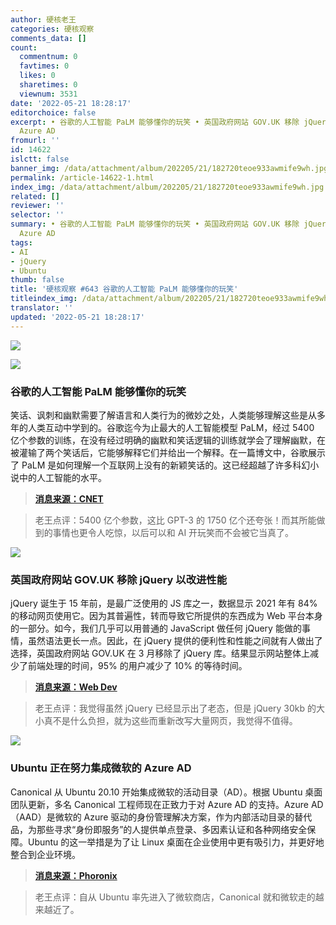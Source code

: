 ```yaml
---
author: 硬核老王
categories: 硬核观察
comments_data: []
count:
  commentnum: 0
  favtimes: 0
  likes: 0
  sharetimes: 0
  viewnum: 3531
date: '2022-05-21 18:28:17'
editorchoice: false
excerpt: • 谷歌的人工智能 PaLM 能够懂你的玩笑 • 英国政府网站 GOV.UK 移除 jQuery 以改进性能 • Ubuntu 正在努力集成微软的
  Azure AD
fromurl: ''
id: 14622
islctt: false
banner_img: /data/attachment/album/202205/21/182720teoe933awmife9wh.jpg
permalink: /article-14622-1.html
index_img: /data/attachment/album/202205/21/182720teoe933awmife9wh.jpg
related: []
reviewer: ''
selector: ''
summary: • 谷歌的人工智能 PaLM 能够懂你的玩笑 • 英国政府网站 GOV.UK 移除 jQuery 以改进性能 • Ubuntu 正在努力集成微软的
  Azure AD
tags:
- AI
- jQuery
- Ubuntu
thumb: false
title: '硬核观察 #643 谷歌的人工智能 PaLM 能够懂你的玩笑'
titleindex_img: /data/attachment/album/202205/21/182720teoe933awmife9wh.jpg
translator: ''
updated: '2022-05-21 18:28:17'
---
```


![](/data/attachment/album/202205/21/182720teoe933awmife9wh.jpg)


![](/data/attachment/album/202205/21/182729elsb0uof5s9talos.jpg)


### 谷歌的人工智能 PaLM 能够懂你的玩笑


笑话、讽刺和幽默需要了解语言和人类行为的微妙之处，人类能够理解这些是从多年的人类互动中学到的。谷歌迄今为止最大的人工智能模型 PaLM，经过 5400 亿个参数的训练，在没有经过明确的幽默和笑话逻辑的训练就学会了理解幽默，在被灌输了两个笑话后，它能够解释它们并给出一个解释。在一篇博文中，谷歌展示了 PaLM 是如何理解一个互联网上没有的新颖笑话的。这已经超越了许多科幻小说中的人工智能的水平。



> 
> **[消息来源：CNET](https://www.cnet.com/tech/services-and-software/no-joke-googles-ai-is-smart-enough-to-understand-your-humor/)**
> 
> 
> 



> 
> 老王点评：5400 亿个参数，这比 GPT-3 的 1750 亿个还夸张！而其所能做到的事情也更令人吃惊，以后可以和 AI 开玩笑而不会被它当真了。
> 
> 
> 


![](/data/attachment/album/202205/21/182743ctqmbsbux4xqoumm.jpg)


### 英国政府网站 GOV.UK 移除 jQuery 以改进性能


jQuery 诞生于 15 年前，是最广泛使用的 JS 库之一，数据显示 2021 年有 84% 的移动网页使用它。因为其普遍性，转而导致它所提供的东西成为 Web 平台本身的一部分。如今，我们几乎可以用普通的 JavaScript 做任何 jQuery 能做的事情，虽然语法更长一点。因此，在 jQuery 提供的便利性和性能之间就有人做出了选择，英国政府网站 GOV.UK 在 3 月移除了 jQuery 库。结果显示网站整体上减少了前端处理的时间，95% 的用户减少了 10% 的等待时间。



> 
> **[消息来源：Web Dev](https://web.dev/gov-uk-drops-jquery/)**
> 
> 
> 



> 
> 老王点评：我觉得虽然 jQuery 已经显示出了老态，但是 jQuery 30kb 的大小真不是什么负担，就为这些而重新改写大量网页，我觉得不值得。
> 
> 
> 


![](/data/attachment/album/202205/21/182759kqznsygxvxzfl49p.jpg)


### Ubuntu 正在努力集成微软的 Azure AD


Canonical 从 Ubuntu 20.10 开始集成微软的活动目录（AD）。根据 Ubuntu 桌面团队更新，多名 Canonical 工程师现在正致力于对 Azure AD 的支持。Azure AD（AAD）是微软的 Azure 驱动的身份管理解决方案，作为内部活动目录的替代品，为那些寻求“身份即服务”的人提供单点登录、多因素认证和各种网络安全保障。Ubuntu 的这一举措是为了让 Linux 桌面在企业使用中更有吸引力，并更好地整合到企业环境。



> 
> **[消息来源：Phoronix](https://www.phoronix.com/scan.php?page=news_item&px=Ubuntu-MS-Azure-AD-Integration)**
> 
> 
> 



> 
> 老王点评：自从 Ubuntu 率先进入了微软商店，Canonical 就和微软走的越来越近了。
> 
> 
>